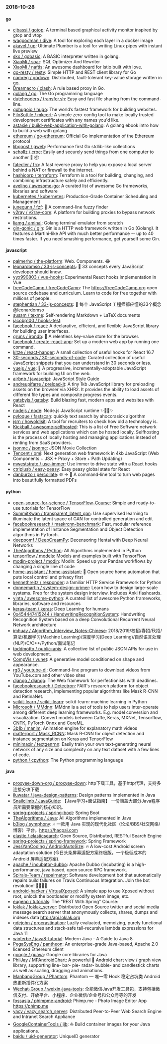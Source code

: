 ### 2018-10-28

#### go
* [cjbassi / gotop](https://github.com/cjbassi/gotop): A terminal based graphical activity monitor inspired by gtop and vtop
* [wagoodman / dive](https://github.com/wagoodman/dive): A tool for exploring each layer in a docker image
* [akavel / up](https://github.com/akavel/up): Ultimate Plumber is a tool for writing Linux pipes with instant live preview
* [skx / gobasic](https://github.com/skx/gobasic): A BASIC interpreter written in golang.
* [XiaoMi / soar](https://github.com/XiaoMi/soar): SQL Optimizer And Rewriter
* [XiaoMi / naftis](https://github.com/XiaoMi/naftis): An awesome dashboard for Istio built with love.
* [go-resty / resty](https://github.com/go-resty/resty): Simple HTTP and REST client library for Go
* [namreg / godown](https://github.com/namreg/godown): Distributed, fault-tolerant key-value storage written in go.
* [Dreamacro / clash](https://github.com/Dreamacro/clash): A rule based proxy in Go.
* [golang / go](https://github.com/golang/go): The Go programming language
* [dutchcoders / transfer.sh](https://github.com/dutchcoders/transfer.sh): Easy and fast file sharing from the command-line.
* [gohugoio / hugo](https://github.com/gohugoio/hugo): The world’s fastest framework for building websites.
* [FiloSottile / mkcert](https://github.com/FiloSottile/mkcert): A simple zero-config tool to make locally trusted development certificates with any names you'd like.
* [astaxie / build-web-application-with-golang](https://github.com/astaxie/build-web-application-with-golang): A golang ebook intro how to build a web with golang
* [ethereum / go-ethereum](https://github.com/ethereum/go-ethereum): Official Go implementation of the Ethereum protocol
* [libgoost / gweb](https://github.com/libgoost/gweb): Performance first Go stdlib-like collections
* [schollz / croc](https://github.com/schollz/croc): Easily and securely send things from one computer to another 🐊 📦
* [fatedier / frp](https://github.com/fatedier/frp): A fast reverse proxy to help you expose a local server behind a NAT or firewall to the internet.
* [hashicorp / terraform](https://github.com/hashicorp/terraform): Terraform is a tool for building, changing, and combining infrastructure safely and efficiently.
* [avelino / awesome-go](https://github.com/avelino/awesome-go): A curated list of awesome Go frameworks, libraries and software
* [kubernetes / kubernetes](https://github.com/kubernetes/kubernetes): Production-Grade Container Scheduling and Management
* [junegunn / fzf](https://github.com/junegunn/fzf): 🌸 A command-line fuzzy finder
* [v2ray / v2ray-core](https://github.com/v2ray/v2ray-core): A platform for building proxies to bypass network restrictions.
* [liamg / aminal](https://github.com/liamg/aminal): Golang terminal emulator from scratch
* [gin-gonic / gin](https://github.com/gin-gonic/gin): Gin is a HTTP web framework written in Go (Golang). It features a Martini-like API with much better performance -- up to 40 times faster. If you need smashing performance, get yourself some Gin.

#### javascript
* [palmerhq / the-platform](https://github.com/palmerhq/the-platform): Web. Components. 😂
* [leonardomso / 33-js-concepts](https://github.com/leonardomso/33-js-concepts): 📜 33 concepts every JavaScript developer should know.
* [yyx990803 / vue-hooks](https://github.com/yyx990803/vue-hooks): Experimental React hooks implementation in Vue
* [freeCodeCamp / freeCodeCamp](https://github.com/freeCodeCamp/freeCodeCamp): The https://freeCodeCamp.org open source codebase and curriculum. Learn to code for free together with millions of people.
* [stephentian / 33-js-concepts](https://github.com/stephentian/33-js-concepts): 📜 每个 JavaScript 工程师都应懂的33个概念 @leonardomso
* [susam / texme](https://github.com/susam/texme): Self-rendering Markdown + LaTeX documents
* [jacobp100 / hooks-test](https://github.com/jacobp100/hooks-test): 
* [facebook / react](https://github.com/facebook/react): A declarative, efficient, and flexible JavaScript library for building user interfaces.
* [gruns / irondb](https://github.com/gruns/irondb): 🔩 A relentless key-value store for the browser.
* [facebook / create-react-app](https://github.com/facebook/create-react-app): Set up a modern web app by running one command.
* [kitze / react-hanger](https://github.com/kitze/react-hanger): A small collection of useful hooks for React 16.7
* [30-seconds / 30-seconds-of-code](https://github.com/30-seconds/30-seconds-of-code): Curated collection of useful JavaScript snippets that you can understand in 30 seconds or less.
* [vuejs / vue](https://github.com/vuejs/vue): 🖖 A progressive, incrementally-adoptable JavaScript framework for building UI on the web.
* [airbnb / javascript](https://github.com/airbnb/javascript): JavaScript Style Guide
* [andreupifarre / preload-it](https://github.com/andreupifarre/preload-it): A tiny 1kb JavaScript library for preloading assets on the browser via XHR2. It provides the ability to load assets of different file types and composite progress events.
* [gatsbyjs / gatsby](https://github.com/gatsbyjs/gatsby): Build blazing fast, modern apps and websites with React
* [nodejs / node](https://github.com/nodejs/node): Node.js JavaScript runtime ✨🐢🚀✨
* [pyloque / fastscan](https://github.com/pyloque/fastscan): quickly text search by ahocorasick algorithm
* [jsrn / howoldisit](https://github.com/jsrn/howoldisit): A tool for recruiters to check how old a technology is.
* [Kickball / awesome-selfhosted](https://github.com/Kickball/awesome-selfhosted): This is a list of Free Software network services and web applications which can be hosted locally. Selfhosting is the process of locally hosting and managing applications instead of renting from SaaS providers.
* [jsonmc / jsonmc](https://github.com/jsonmc/jsonmc): JSON Movie Collection
* [Tencent / omi](https://github.com/Tencent/omi): Next generation web framework in 4kb JavaScript (Web Components + JSX + Proxy + Store + Path Updating)
* [mweststrate / use-immer](https://github.com/mweststrate/use-immer): Use immer to drive state with a React hooks
* [ctrlplusb / easy-peasy](https://github.com/ctrlplusb/easy-peasy): Easy peasy global state for React
* [danburzo / percollate](https://github.com/danburzo/percollate): 🌐 → 📖 A command-line tool to turn web pages into beautifully formatted PDFs

#### python
* [open-source-for-science / TensorFlow-Course](https://github.com/open-source-for-science/TensorFlow-Course): Simple and ready-to-use tutorials for TensorFlow
* [SummitKwan / transparent_latent_gan](https://github.com/SummitKwan/transparent_latent_gan): Use supervised learning to illuminate the latent space of GAN for controlled generation and edit
* [facebookresearch / maskrcnn-benchmark](https://github.com/facebookresearch/maskrcnn-benchmark): Fast, modular reference implementation of Instance Segmentation and Object Detection algorithms in PyTorch.
* [deeppomf / DeepCreamPy](https://github.com/deeppomf/DeepCreamPy): Decensoring Hentai with Deep Neural Networks
* [TheAlgorithms / Python](https://github.com/TheAlgorithms/Python): All Algorithms implemented in Python
* [tensorflow / models](https://github.com/tensorflow/models): Models and examples built with TensorFlow
* [modin-project / modin](https://github.com/modin-project/modin): Modin: Speed up your Pandas workflows by changing a single line of code
* [home-assistant / home-assistant](https://github.com/home-assistant/home-assistant): 🏡 Open source home automation that puts local control and privacy first
* [kennethreitz / responder](https://github.com/kennethreitz/responder): a familiar HTTP Service Framework for Python
* [donnemartin / system-design-primer](https://github.com/donnemartin/system-design-primer): Learn how to design large-scale systems. Prep for the system design interview. Includes Anki flashcards.
* [vinta / awesome-python](https://github.com/vinta/awesome-python): A curated list of awesome Python frameworks, libraries, software and resources
* [keras-team / keras](https://github.com/keras-team/keras): Deep Learning for humans
* [0x454447415244 / HandwritingRecognitionSystem](https://github.com/0x454447415244/HandwritingRecognitionSystem): Handwriting Recognition System based on a deep Convolutional Recurrent Neural Network architecture
* [imhuay / Algorithm_Interview_Notes-Chinese](https://github.com/imhuay/Algorithm_Interview_Notes-Chinese): 2018/2019/校招/春招/秋招/算法/机器学习(Machine Learning)/深度学习(Deep Learning)/自然语言处理(NLP)/C/C++/Python/面试笔记
* [toddmotto / public-apis](https://github.com/toddmotto/public-apis): A collective list of public JSON APIs for use in web development.
* [CompVis / vunet](https://github.com/CompVis/vunet): A generative model conditioned on shape and appearance.
* [rg3 / youtube-dl](https://github.com/rg3/youtube-dl): Command-line program to download videos from YouTube.com and other video sites
* [django / django](https://github.com/django/django): The Web framework for perfectionists with deadlines.
* [facebookresearch / Detectron](https://github.com/facebookresearch/Detectron): FAIR's research platform for object detection research, implementing popular algorithms like Mask R-CNN and RetinaNet.
* [scikit-learn / scikit-learn](https://github.com/scikit-learn/scikit-learn): scikit-learn: machine learning in Python
* [Microsoft / MMdnn](https://github.com/Microsoft/MMdnn): MMdnn is a set of tools to help users inter-operate among different deep learning frameworks. E.g. model conversion and visualization. Convert models between Caffe, Keras, MXNet, Tensorflow, CNTK, PyTorch Onnx and CoreML.
* [3b1b / manim](https://github.com/3b1b/manim): Animation engine for explanatory math videos
* [matterport / Mask_RCNN](https://github.com/matterport/Mask_RCNN): Mask R-CNN for object detection and instance segmentation on Keras and TensorFlow
* [minimaxir / textgenrnn](https://github.com/minimaxir/textgenrnn): Easily train your own text-generating neural network of any size and complexity on any text dataset with a few lines of code.
* [python / cpython](https://github.com/python/cpython): The Python programming language

#### java
* [proxyee-down-org / proxyee-down](https://github.com/proxyee-down-org/proxyee-down): http下载工具，基于http代理，支持多连接分块下载
* [iluwatar / java-design-patterns](https://github.com/iluwatar/java-design-patterns): Design patterns implemented in Java
* [Snailclimb / JavaGuide](https://github.com/Snailclimb/JavaGuide): 【Java学习+面试指南】 一份涵盖大部分Java程序员所需要掌握的核心知识。
* [spring-projects / spring-boot](https://github.com/spring-projects/spring-boot): Spring Boot
* [TheAlgorithms / Java](https://github.com/TheAlgorithms/Java): All Algorithms implemented in Java
* [b3log / symphony](https://github.com/b3log/symphony): 🎶 一款用 Java 实现的现代化社区（论坛/BBS/社交网络/博客）平台。https://hacpai.com
* [elastic / elasticsearch](https://github.com/elastic/elasticsearch): Open Source, Distributed, RESTful Search Engine
* [spring-projects / spring-framework](https://github.com/spring-projects/spring-framework): Spring Framework
* [JessYanCoding / AndroidAutoSize](https://github.com/JessYanCoding/AndroidAutoSize): 🔥 A low-cost Android screen adaptation solution (今日头条屏幕适配方案终极版，一个极低成本的 Android 屏幕适配方案).
* [apache / incubator-dubbo](https://github.com/apache/incubator-dubbo): Apache Dubbo (incubating) is a high-performance, java based, open source RPC framework.
* [Spirals-Team / repairnator](https://github.com/Spirals-Team/repairnator): Software development bot that automatically repairs build failures on Travis Continuous Integration. Join the bot revolution! 🌟🤖🌟💞
* [android-hacker / VirtualXposed](https://github.com/android-hacker/VirtualXposed): A simple app to use Xposed without root, unlock the bootloader or modify system image, etc.
* [eugenp / tutorials](https://github.com/eugenp/tutorials): The "REST With Spring" Course:
* [loklak / loklak_server](https://github.com/loklak/loklak_server): Distributed Open Source twitter and social media message search server that anonymously collects, shares, dumps and indexes data http://api.loklak.org
* [gdejohn / procrastination](https://github.com/gdejohn/procrastination): Lazily evaluated, memoizing, purely functional data structures and stack-safe tail-recursive lambda expressions for Java 11
* [winterbe / java8-tutorial](https://github.com/winterbe/java8-tutorial): Modern Java - A Guide to Java 8
* [PegaSysEng / pantheon](https://github.com/PegaSysEng/pantheon): An enterprise-grade Java-based, Apache 2.0 licensed Ethereum client
* [google / guava](https://github.com/google/guava): Google core libraries for Java
* [PhilJay / MPAndroidChart](https://github.com/PhilJay/MPAndroidChart): A powerful 🚀 Android chart view / graph view library, supporting line- bar- pie- radar- bubble- and candlestick charts as well as scaling, dragging and animations.
* [ManbangGroup / Phantom](https://github.com/ManbangGroup/Phantom): Phantom — 唯一零 Hook 稳定占坑类 Android 热更新插件化方案
* [Wechat-Group / weixin-java-tools](https://github.com/Wechat-Group/weixin-java-tools): 全能微信Java开发工具包，支持包括微信支付、开放平台、小程序、企业微信/企业号和公众号等的开发
* [fossasia / phimpme-android](https://github.com/fossasia/phimpme-android): Phimp.me - Photo Image Editor App https://phimp.me
* [yacy / yacy_search_server](https://github.com/yacy/yacy_search_server): Distributed Peer-to-Peer Web Search Engine and Intranet Search Appliance
* [GoogleContainerTools / jib](https://github.com/GoogleContainerTools/jib): ⛵️ Build container images for your Java applications.
* [baidu / uid-generator](https://github.com/baidu/uid-generator): UniqueID generator
